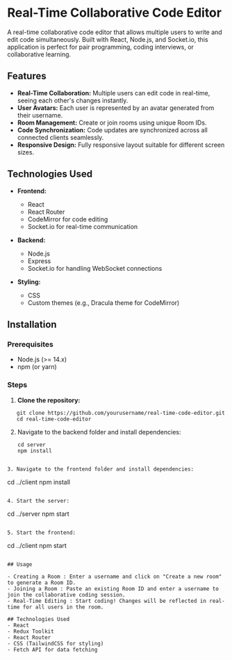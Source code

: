 # Real-Time Collaborative Code Editor

A real-time collaborative code editor that allows multiple users to write and edit code simultaneously. Built with React, Node.js, and Socket.io, this application is perfect for pair programming, coding interviews, or collaborative learning.

## Features

- **Real-Time Collaboration:** Multiple users can edit code in real-time, seeing each other's changes instantly.
- **User Avatars:** Each user is represented by an avatar generated from their username.
- **Room Management:** Create or join rooms using unique Room IDs.
- **Code Synchronization:** Code updates are synchronized across all connected clients seamlessly.
- **Responsive Design:** Fully responsive layout suitable for different screen sizes.

## Technologies Used

- **Frontend:**
  - React
  - React Router
  - CodeMirror for code editing
  - Socket.io for real-time communication

- **Backend:**
  - Node.js
  - Express
  - Socket.io for handling WebSocket connections

- **Styling:**
  - CSS
  - Custom themes (e.g., Dracula theme for CodeMirror)

## Installation

### Prerequisites

- Node.js (>= 14.x)
- npm (or yarn)

### Steps

1. **Clone the repository:**
```
   git clone https://github.com/yourusername/real-time-code-editor.git
   cd real-time-code-editor
```

2. Navigate to the backend folder and install dependencies:
   ```
   cd server
   npm install
  ```

3. Navigate to the frontend folder and install dependencies:
```
cd ../client
npm install
```

4. Start the server:
```
cd ../server
npm start
```

5. Start the frontend:
```
cd ../client
npm start

```

## Usage

- Creating a Room : Enter a username and click on "Create a new room" to generate a Room ID.
- Joining a Room : Paste an existing Room ID and enter a username to join the collaborative coding session.
- Real-Time Editing : Start coding! Changes will be reflected in real-time for all users in the room.

## Technologies Used
- React
- Redux Toolkit
- React Router
- CSS (TailwindCSS for styling)
- Fetch API for data fetching
